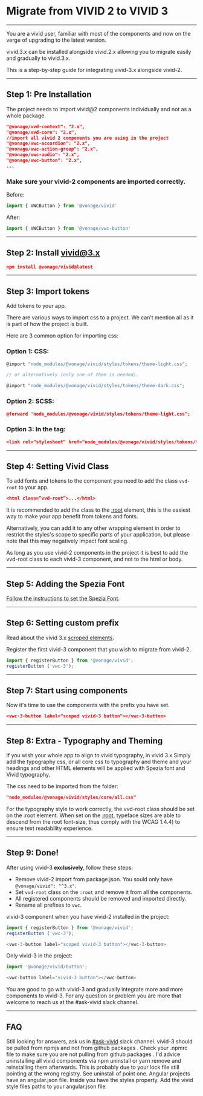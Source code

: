 # Migrate from VIVID 2 to VIVID 3

---

You are a vivid user, familiar with most of the components and now on the verge of upgrading to the latest version.

vivid.3.x can be installed alongside vivid.2.x allowing you to migrate easily and gradually to vivid.3.x.

This is a step-by-step guide for integrating vivid-3.x alongside vivid-2.

---

## Step 1: Pre Installation

The project needs to import vivid@2 components individually and not as a whole package.

```json
"@vonage/vvd-context": "2.x",
"@vonage/vvd-core": "2.x",
//import all vivid 2 components you are using in the project
"@vonage/vwc-accordion": "2.x",
"@vonage/vwc-action-group": "2.x",
"@vonage/vwc-audio": "2.x",
"@vonage/vwc-button": "2.x",
...
```

### Make sure your vivid-2 components are imported correctly.

Before:

```js
import { VWCButton } from '@vonage/vivid'
```

After:

```js
import { VWCButton } from '@vonage/vwc-button'
```
---
## Step 2: Install vivid@3.x

```json
npm install @vonage/vivid@latest
```
---

## Step 3: Import tokens

Add tokens to your app.

There are various ways to import css to a project. We can’t mention all as it is part of how the project is built.  

Here are 3 common option for importing css:

### Option 1: CSS:

```js
@import "node_modules/@vonage/vivid/styles/tokens/theme-light.css";

// or alternatively (only one of them is needed).

@import "node_modules/@vonage/vivid/styles/tokens/theme-dark.css";
```


### Option 2: SCSS:

```json
@forward 'node_modules/@vonage/vivid/styles/tokens/theme-light.css";
```

### Option 3: In the <head> tag:

```json
<link rel="stylesheet" href="node_modules/@vonage/vivid/styles/tokens/theme-light.css" media="all">
```
---

## Step 4: Setting Vivid Class

To add fonts and tokens to the component you need to add the class `vvd-root` to your app.

```json
<html class=”vvd-root”>...</html>
```

It is recommended to add the class to the [:root](https://developer.mozilla.org/en-US/docs/Web/CSS/:root) element, this is the easiest way to make your app benefit from tokens and fonts.

Alternatively, you can add it to any other wrapping element in order to restrict the styles's scope to specific parts of your application, but please note that this may negatively impact font scaling.

<vwc-note connotation="warning" headline="Avoid Tokens Collisions">As long as you use vivid-2 components in the project it is best to add the vvd-root class to each vivid-3 component, and not to the html or body.</vwc-note>

---
## Step 5: Adding the Spezia Font

[Follow the instructions to set the Spezia Font](/docs/getting-started/advanced/#vonage-fonts).

---
## Step 6: Setting custom prefix

Read about the vivid 3.x [scroped elements](docs/getting-started/advanced/#scoped-elements).

Register the first vivid-3 component that you wish to migrate from vivid-2.

```js
import { registerButton } from '@vonage/vivid';
registerButton ('vwc-3');
```
---
## Step 7: Start using components

Now it's time to use the components with the prefix you have set.

```json
<vwc-3-button label="scoped vivid-3 button"></vwc-3-button>
```
---
## Step 8: Extra - Typography and Theming

If you wish your whole app to align to vivid typography, in vivid 3.x  Simply add the typography css, or all core css to typography and theme and your headings and other HTML elements will be applied with Spezia font and Vivid typography.

The css need to be imported from the folder:

```json
"node_modules/@vonage/vivid/styles/core/all.css"
```

For the typography style to work correctly, the vvd-root class should be set on the :root element. When set on the [:root](https://developer.mozilla.org/en-US/docs/Web/CSS/:root), typeface sizes are able to descend from the root font-size, thus comply with the WCAG 1.4.4) to ensure text readability experience.

---
## Step 9: Done!

After using vivid-3 **exclusively**, follow these steps:

- Remove vivid-2 import from package.json. You sould only have `@vonage/vivid": "^3.x"`.
- Set `vvd-root` class on the `:root` and remove it from all the components.
- All registered components should be removed and imported directly.
- Rename all prefixes to `vwc`.

vivid-3 component when you have vivid-2 installed in the project:

```js
import { registerButton } from '@vonage/vivid';
registerButton ('vwc-3');

<vwc-3-button label="scoped vivid-3 button"></vwc-3-button>
```

Only vivid-3 in the project:

```js
import '@vonage/vivid/button';

<vwc-button label="vivid-3 button"></vwc-button>
```

You are good to go with vivid-3 and gradually integrate more and more components to vivid-3.
For any question or problem you are more that welcome to reach us at the #ask-vivid slack channel. 

---

## FAQ
Still looking for answers, ask us in [#ask-vivid](https://vonage.slack.com/archives/C013F0YKH99) slack channel.
<vwc-accordion>
  <vwc-accordion-item heading="'No matching version found for' Error">
    vivid-3 should be pulled from npmjs and not from github packages . Check your .npmrc file to make sure you are not pulling from github packages . I'd advice uninstalling all vivid components via npm uninstall or yarn remove and reinstalling them afterwards.
  </vwc-accordion-item>
  <vwc-accordion-item heading="403 in CI after installing from npmjs">
    This is probably due to your lock file still pointing at the wrong registry. See uninstall of point one.
  </vwc-accordion-item>
  <vwc-accordion-item heading="Loading external CSS in angular">
    Angular projects have an angular.json file. Inside you have the  styles property. Add the vivid style files paths to your angular.json file.
  </vwc-accordion-item>
</vwc-accordion>

